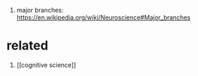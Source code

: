 1. major branches: https://en.wikipedia.org/wiki/Neuroscience#Major_branches

# related
1. [[cognitive science]]